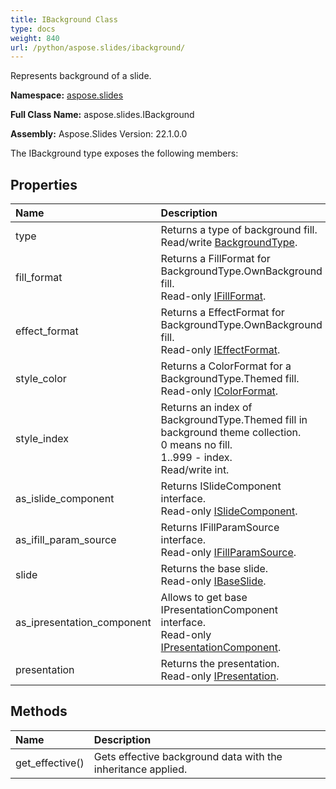 ```yaml
---
title: IBackground Class
type: docs
weight: 840
url: /python/aspose.slides/ibackground/
---
```


Represents background of a slide.

**Namespace:** [aspose.slides](/python/aspose.slides/)

**Full Class Name:** aspose.slides.IBackground

**Assembly:**  Aspose.Slides Version: 22.1.0.0

The IBackground type exposes the following members:
## **Properties**
|**Name**|**Description**|
| :- | :- |
|type|Returns a type of background fill.<br/>            Read/write [BackgroundType](/python/aspose.slides/backgroundtype/).|
|fill_format|Returns a FillFormat for BackgroundType.OwnBackground fill.<br/>            Read-only [IFillFormat](/python/aspose.slides/ifillformat/).|
|effect_format|Returns a EffectFormat for BackgroundType.OwnBackground fill.<br/>            Read-only [IEffectFormat](/python/aspose.slides/ieffectformat/).|
|style_color|Returns a ColorFormat for a BackgroundType.Themed fill.<br/>            Read-only [IColorFormat](/python/aspose.slides/icolorformat/).|
|style_index|Returns an index of BackgroundType.Themed fill in background theme collection.<br/>            0 means no fill.<br/>            1..999 - index.<br/>            Read/write int.|
|as_islide_component|Returns ISlideComponent interface.<br/>            Read-only [ISlideComponent](/python/aspose.slides/islidecomponent/).|
|as_ifill_param_source|Returns IFillParamSource interface.<br/>            Read-only [IFillParamSource](/python/aspose.slides/ifillparamsource/).|
|slide|Returns the base slide.<br/>            Read-only [IBaseSlide](/python/aspose.slides/ibaseslide/).|
|as_ipresentation_component|Allows to get base IPresentationComponent interface.<br/>            Read-only [IPresentationComponent](/python/aspose.slides/ipresentationcomponent/).|
|presentation|Returns the presentation. <br/>            Read-only [IPresentation](/python/aspose.slides/ipresentation/).|
## **Methods**
|**Name**|**Description**|
| :- | :- |
|get_effective()|Gets effective background data with the inheritance applied.|
